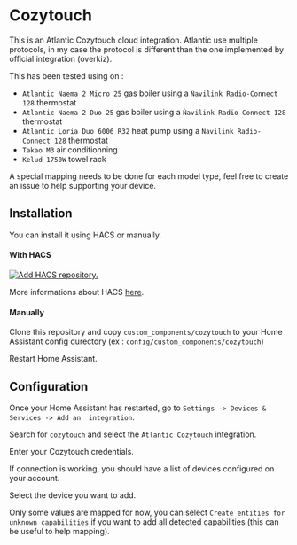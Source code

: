 # Cozytouch
This is an Atlantic Cozytouch cloud integration. Atlantic use multiple protocols, in my case the protocol is different than the one implemented by official integration (overkiz).

This has been tested using on : 
  - `Atlantic Naema 2 Micro 25` gas boiler using a `Ǹavilink Radio-Connect 128` thermostat
  - `Atlantic Naema 2 Duo 25` gas boiler using a `Ǹavilink Radio-Connect 128` thermostat
  - `Atlantic Loria Duo 6006 R32` heat pump using a `Navilink Radio-Connect 128` thermostat
  - `Takao M3` air conditionning
  - `Kelud 1750W` towel rack

A special mapping needs to be done for each model type, feel free to create an issue to help supporting your device.


## Installation

You can install it using HACS or manually.

#### With HACS

[![Add HACS repository.](https://my.home-assistant.io/badges/hacs_repository.svg)](https://my.home-assistant.io/redirect/hacs_repository/?owner=gduteil&repository=cozytouch&category=integration)

More informations about HACS [here](https://hacs.xyz/).

#### Manually

Clone this repository and copy `custom_components/cozytouch` to your Home Assistant config durectory (ex : `config/custom_components/cozytouch`)

Restart Home Assistant.

## Configuration

Once your Home Assistant has restarted, go to `Settings -> Devices & Services -> Add an  integration`.

Search for `cozytouch` and select the `Atlantic Cozytouch` integration.

Enter your Cozytouch credentials.

If connection is working, you should have a list of devices configured on your account.

Select the device you want to add.

Only some values are mapped for now, you can select `Create entities for unknown capabilities` if you want to add all detected capabilities (this can be useful to help mapping).

